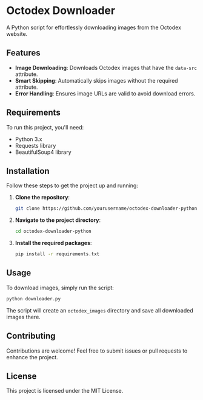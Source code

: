 # Octodex Downloader

A Python script for effortlessly downloading images from the Octodex website.

## Features

- **Image Downloading**: Downloads Octodex images that have the `data-src` attribute.
- **Smart Skipping**: Automatically skips images without the required attribute.
- **Error Handling**: Ensures image URLs are valid to avoid download errors.

## Requirements

To run this project, you'll need:

- Python 3.x
- Requests library
- BeautifulSoup4 library

## Installation

Follow these steps to get the project up and running:

1. **Clone the repository**:
   ```bash
   git clone https://github.com/yourusername/octodex-downloader-python.git
   ```
2. **Navigate to the project directory**:
   ```bash
   cd octodex-downloader-python
   ```
3. **Install the required packages**:
   ```bash
   pip install -r requirements.txt
   ```

## Usage

To download images, simply run the script:

```bash
python downloader.py
```

The script will create an `octodex_images` directory and save all downloaded images there.

## Contributing

Contributions are welcome! Feel free to submit issues or pull requests to enhance the project.

## License

This project is licensed under the MIT License.
